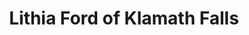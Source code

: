 ---
title: "Lithia Ford of Klamath Falls"
url: /klamath-falls/lithia-ford-of-klamath-falls/
shop: car
---